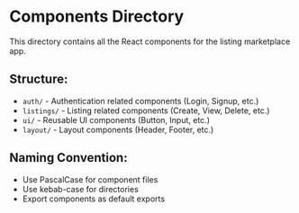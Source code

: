 # Components Directory

This directory contains all the React components for the listing marketplace app.

## Structure:
- `auth/` - Authentication related components (Login, Signup, etc.)
- `listings/` - Listing related components (Create, View, Delete, etc.)
- `ui/` - Reusable UI components (Button, Input, etc.)
- `layout/` - Layout components (Header, Footer, etc.)

## Naming Convention:
- Use PascalCase for component files
- Use kebab-case for directories
- Export components as default exports
